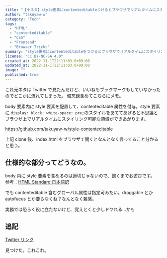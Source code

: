 ```yaml
---
title: "【小ネタ】style要素にcontenteditableつけるとブラウザでリアルタイムにスタイリングできる"
author: "takuyaw-w"
category: "Tech"
tags:
  - "HTML"
  - "contenteditable"
  - "CSS"
  - "Frontend"
  - "Browser Tricks"
summary: "style要素にcontenteditableをつけるとブラウザでリアルタイムにスタイリング可能な小ネタを紹介。"
license: "CC BY-NC-SA 4.0"
created_at: 2022-11-1T22:11:03.0+09:00
updated_at: 2022-11-1T22:11:03.0+09:00
image: ""
published: true
---
```


これ元ネタは Twitter で見たんだけど、いいねもブックマークもしていなかったのでどこかに流れてしまった。
備忘録含めてこちらにメモ。

body 要素内に style 要素を配置して、contenteditable 属性を付与。style 要素に `display: block; white-space: pre;`のスタイルをあててあげると不思議とブラウザ上でリアルタイムにスタイリング可能な領域ができあがります。

<https://github.com/takuyaw-w/style-contenteditable>

上記 clone 後、index.html をブラウザで開くとなんとなく言ってること分かると思う。

## 仕様的な部分ってどうなの。

body 内に style 要素を含めるのは適切じゃないので、飽くまでお遊びです。  
参考：[HTML Standard 日本語訳](https://momdo.github.io/html/semantics.html#the-style-element)

でも contenteditable 含むグローバル属性は指定可みたい。draggable とか autofucus とか要らなくね？なんとなく雑感。

実務では恐らく役に立たないけど、覚えとくと少しドヤれる…かも

## 追記

[Twitter リンク](https://twitter.com/wesbos/status/1586360039174209536?s=20&t=M5RI0qkeWC2CoUkQNFZWpQ)

見つけた。これこれ。
